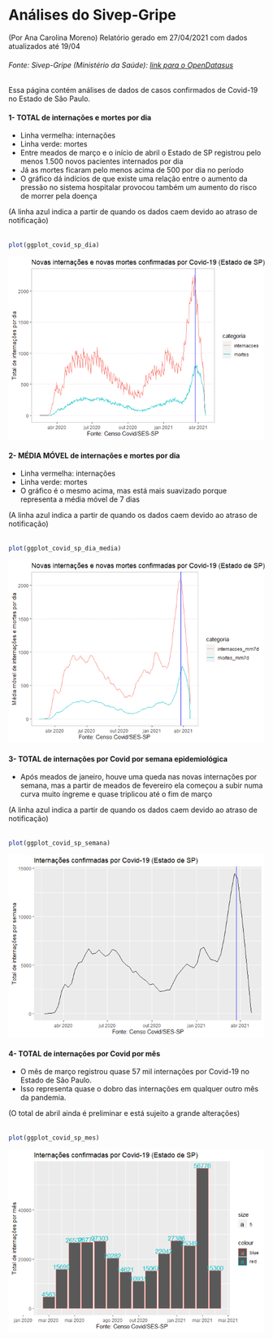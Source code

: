 Análises do Sivep-Gripe
================
(Por Ana Carolina Moreno)
Relatório gerado em 27/04/2021 com dados atualizados até 19/04

<!-- README.md is generated from README.Rmd. Please edit that file -->

###### Fonte: Sivep-Gripe (Ministério da Saúde): [link para o OpenDatasus](opendatasus.saude.gov.br/)

<!-- badges: start -->
<!-- badges: end -->

Essa página contém análises de dados de casos confirmados de Covid-19 no
Estado de São Paulo.

#### 1- **TOTAL** de internações e mortes por dia

-   Linha vermelha: internações
-   Linha verde: mortes
-   Entre meados de março e o início de abril o Estado de SP registrou
    pelo menos 1.500 novos pacientes internados por dia
-   Já as mortes ficaram pelo menos acima de 500 por dia no período
-   O gráfico dá indícios de que existe uma relação entre o aumento da
    pressão no sistema hospitalar provocou também um aumento do risco de
    morrer pela doença

(A linha azul indica a partir de quando os dados caem devido ao atraso
de notificação)

``` r

plot(ggplot_covid_sp_dia)
```

![](README_files/figure-gfm/ggplot_covid_sp_dia2-1.png)<!-- -->

#### 2- **MÉDIA MÓVEL** de internações e mortes por dia

-   Linha vermelha: internações
-   Linha verde: mortes
-   O gráfico é o mesmo acima, mas está mais suavizado porque representa
    a média móvel de 7 dias

(A linha azul indica a partir de quando os dados caem devido ao atraso
de notificação)

``` r

plot(ggplot_covid_sp_dia_media)
```

![](README_files/figure-gfm/ggplot_covid_sp_dia_media2-1.png)<!-- -->

#### 3- **TOTAL** de internações por Covid por semana epidemiológica

-   Após meados de janeiro, houve uma queda nas novas internações por
    semana, mas a partir de meados de fevereiro ela começou a subir numa
    curva muito íngreme e quase triplicou até o fim de março

(A linha azul indica a partir de quando os dados caem devido ao atraso
de notificação)

``` r

plot(ggplot_covid_sp_semana)
```

![](README_files/figure-gfm/ggplot_covid_sp_semana2-1.png)<!-- -->

#### 4- **TOTAL** de internações por Covid por mês

-   O mês de março registrou quase 57 mil internações por Covid-19 no
    Estado de São Paulo.
-   Isso representa quase o dobro das internações em qualquer outro mês
    da pandemia.

(O total de abril ainda é preliminar e está sujeito a grande alterações)

``` r

plot(ggplot_covid_sp_mes)
```

![](README_files/figure-gfm/ggplot_covid_sp_mes2-1.png)<!-- -->
